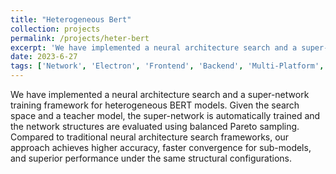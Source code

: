 ```yaml
---
title: "Heterogeneous Bert"
collection: projects
permalink: /projects/heter-bert
excerpt: 'We have implemented a neural architecture search and a super-network training framework for heterogeneous BERT models. Given the search space and a teacher model, the super-network is automatically trained and the network structures are evaluated using balanced Pareto sampling. Compared to traditional neural architecture search frameworks, our approach achieves higher accuracy, faster convergence for sub-models, and superior performance under the same structural configurations.'
date: 2023-6-27
tags: ['Network', 'Electron', 'Frontend', 'Backend', 'Multi-Platform', 'P2P']
---
```



We have implemented a neural architecture search and a super-network training framework for heterogeneous BERT models. Given the search space and a teacher model, the super-network is automatically trained and the network structures are evaluated using balanced Pareto sampling. Compared to traditional neural architecture search frameworks, our approach achieves higher accuracy, faster convergence for sub-models, and superior performance under the same structural configurations.
